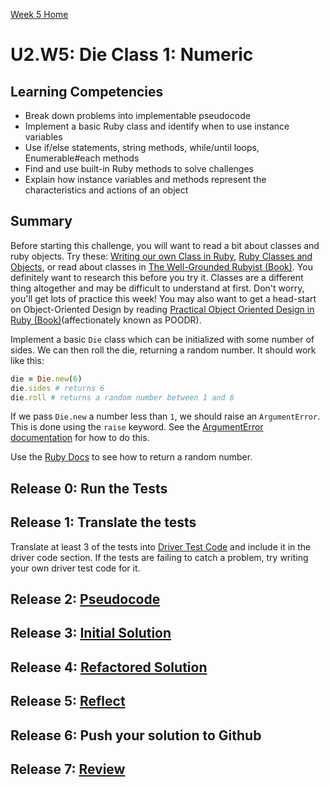 [Week 5 Home](../)

# U2.W5: Die Class 1: Numeric


## Learning Competencies
- Break down problems into implementable pseudocode 
- Implement a basic Ruby class and identify when to use instance variables
- Use if/else statements, string methods, while/until loops, Enumerable#each methods
- Find and use built-in Ruby methods to solve challenges
- Explain how instance variables and methods represent the characteristics and actions of an object

## Summary
Before starting this challenge, you will want to read a bit about classes and ruby objects. Try these: [Writing our own Class in Ruby](http://rubylearning.com/satishtalim/writing_our_own_class_in_ruby.html), [Ruby Classes and Objects](http://www.tutorialspoint.com/ruby/ruby_classes.htm), or read about classes in [The Well-Grounded Rubyist (Book)](http://www.manning.com/black2/). You definitely want to research this before you try it. Classes are a different thing altogether and may be difficult to understand at first. Don't worry, you'll get lots of practice this week! You may also want to get a head-start on Object-Oriented Design by reading [Practical Object Oriented Design in Ruby (Book)](http://www.poodr.com/)(affectionately known as POODR). 

Implement a basic `Die` class which can be initialized with some number of sides.  We can then roll the die, returning a random number.  It should work like this:

```ruby
die = Die.new(6)
die.sides # returns 6
die.roll # returns a random number between 1 and 6
```

If we pass `Die.new` a number less than `1`, we should raise an `ArgumentError`.  This is done using the `raise` keyword.  See the [ArgumentError documentation](http://apidock.com/ruby/ArgumentError) for how to do this.

Use the [Ruby Docs](http://www.ruby-doc.org/) to see how to return a random number. 

## Release 0: Run the Tests
 
## Release 1: Translate the tests
Translate at least 3 of the tests into [Driver Test Code](https://github.com/Devbootcamp/phase_0_handbook/blob/master/coding_references/driver_code.md) and include it in the driver code section. If the tests are failing to catch a problem, try writing your own driver test code for it. 

## Release 2: [Pseudocode](https://github.com/Devbootcamp/phase_0_handbook/blob/master/coding_references/pseudocode.md)

## Release 3: [Initial Solution](https://github.com/Devbootcamp/phase_0_handbook/blob/master/coding_references/initial_solution.md)

## Release 4: [Refactored Solution](https://github.com/Devbootcamp/phase_0_handbook/blob/master/coding_references/refactoring.md)

## Release 5: [Reflect](https://github.com/Devbootcamp/phase_0_handbook/blob/master/coding_references/reflection_guidelines.md)

## Release 6: Push your solution to Github

## Release 7: [Review](https://github.com/Devbootcamp/phase_0_handbook/blob/master/coding_references/review.md)